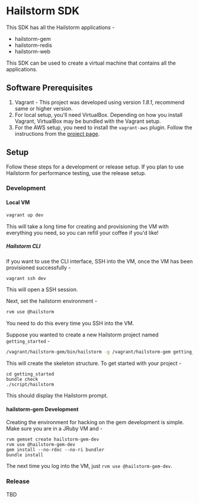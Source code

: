 # Hailstorm SDK

This SDK has all the Hailstorm applications -
* hailstorm-gem
* hailstorm-redis
* hailstorm-web

This SDK can be used to create a virtual machine that contains all the applications.

## Software Prerequisites

1. Vagrant - This project was developed using version _1.8.1_, recommend same or higher version.
1. For local setup, you'll need VirtualBox. Depending on how you install Vagrant, VirtualBox may be bundled with the Vagrant setup.
1. For the AWS setup, you need to install the ``vagrant-aws`` plugin. Follow the instructions from the [project page](https://github.com/mitchellh/vagrant-aws).

## Setup
Follow these steps for a development or release setup. If you plan to use Hailstorm for performance testing, use the release setup.

### Development

#### Local VM
```bash
vagrant up dev
```
This will take a long time for creating and provisioning the VM with everything you need, so you can refill your coffee if you'd like!

##### Hailstorm CLI

If you want to use the CLI interface, SSH into the VM, once the VM has been provisioned successfully -
```bash
vagrant ssh dev
```
This will open a SSH session.

Next, set the hailstorm environment -
```bash
rvm use @hailstorm
```
You need to do this every time you SSH into the VM.

Suppose you wanted to create a new Hailstorm project named ``getting_started`` -
```bash
/vagrant/hailstorm-gem/bin/hailstorm -g /vagrant/hailstorm-gem getting_started
```

This will create the skeleton structure. To get started with your project -
```
cd getting_started
bundle check
./script/hailstorm
```
This should display the Hailstorm prompt.

#### hailstorm-gem Development

Creating the environment for hacking on the gem development is simple. Make sure you are in a JRuby VM and -
```
rvm gemset create hailstorm-gem-dev
rvm use @hailstorm-gem-dev
gem install --no-rdoc --no-ri bundler
bundle install
```
The next time you log into the VM, just ``rvm use @hailstorm-gem-dev``.


### Release

TBD
